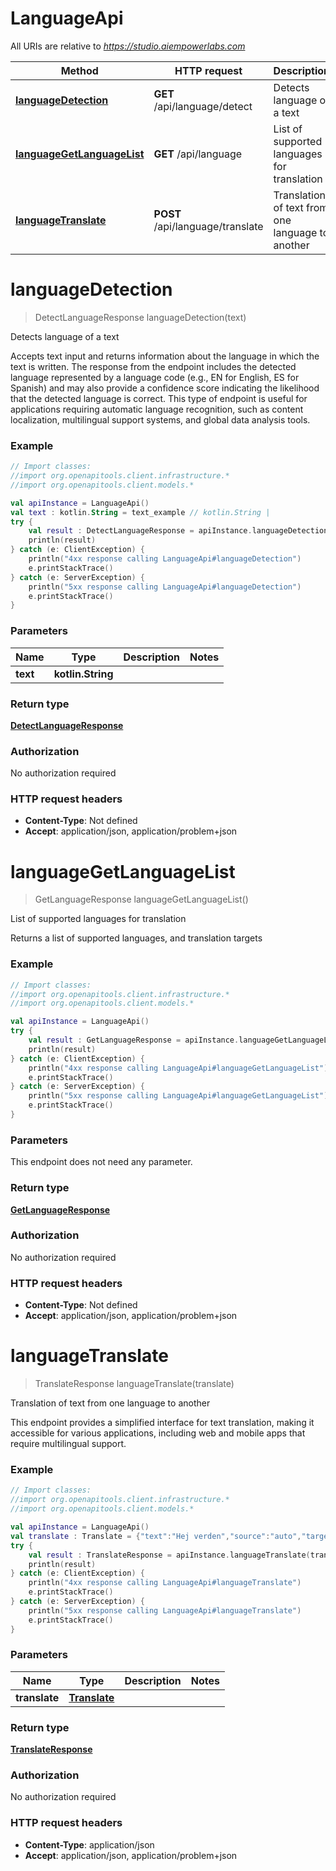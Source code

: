 # LanguageApi

All URIs are relative to *https://studio.aiempowerlabs.com*

| Method | HTTP request | Description |
| ------------- | ------------- | ------------- |
| [**languageDetection**](LanguageApi.md#languageDetection) | **GET** /api/language/detect | Detects language of a text |
| [**languageGetLanguageList**](LanguageApi.md#languageGetLanguageList) | **GET** /api/language | List of supported languages for translation |
| [**languageTranslate**](LanguageApi.md#languageTranslate) | **POST** /api/language/translate | Translation of text from one language to another |


<a id="languageDetection"></a>
# **languageDetection**
> DetectLanguageResponse languageDetection(text)

Detects language of a text

Accepts text input and returns information about the language in which the text is written.  The response from the endpoint includes the detected language represented by a language code (e.g., EN for English, ES for Spanish) and may also provide a confidence score indicating the likelihood that the detected language is correct. This type of endpoint is useful for applications requiring automatic language recognition, such as content localization, multilingual support systems, and global data analysis tools.

### Example
```kotlin
// Import classes:
//import org.openapitools.client.infrastructure.*
//import org.openapitools.client.models.*

val apiInstance = LanguageApi()
val text : kotlin.String = text_example // kotlin.String | 
try {
    val result : DetectLanguageResponse = apiInstance.languageDetection(text)
    println(result)
} catch (e: ClientException) {
    println("4xx response calling LanguageApi#languageDetection")
    e.printStackTrace()
} catch (e: ServerException) {
    println("5xx response calling LanguageApi#languageDetection")
    e.printStackTrace()
}
```

### Parameters
| Name | Type | Description  | Notes |
| ------------- | ------------- | ------------- | ------------- |
| **text** | **kotlin.String**|  | |

### Return type

[**DetectLanguageResponse**](DetectLanguageResponse.md)

### Authorization

No authorization required

### HTTP request headers

 - **Content-Type**: Not defined
 - **Accept**: application/json, application/problem+json

<a id="languageGetLanguageList"></a>
# **languageGetLanguageList**
> GetLanguageResponse languageGetLanguageList()

List of supported languages for translation

Returns a list of supported languages, and translation targets

### Example
```kotlin
// Import classes:
//import org.openapitools.client.infrastructure.*
//import org.openapitools.client.models.*

val apiInstance = LanguageApi()
try {
    val result : GetLanguageResponse = apiInstance.languageGetLanguageList()
    println(result)
} catch (e: ClientException) {
    println("4xx response calling LanguageApi#languageGetLanguageList")
    e.printStackTrace()
} catch (e: ServerException) {
    println("5xx response calling LanguageApi#languageGetLanguageList")
    e.printStackTrace()
}
```

### Parameters
This endpoint does not need any parameter.

### Return type

[**GetLanguageResponse**](GetLanguageResponse.md)

### Authorization

No authorization required

### HTTP request headers

 - **Content-Type**: Not defined
 - **Accept**: application/json, application/problem+json

<a id="languageTranslate"></a>
# **languageTranslate**
> TranslateResponse languageTranslate(translate)

Translation of text from one language to another

This endpoint provides a simplified interface for text translation, making it accessible for various applications, including web and mobile apps that require multilingual support.

### Example
```kotlin
// Import classes:
//import org.openapitools.client.infrastructure.*
//import org.openapitools.client.models.*

val apiInstance = LanguageApi()
val translate : Translate = {"text":"Hej verden","source":"auto","target":"en"} // Translate | 
try {
    val result : TranslateResponse = apiInstance.languageTranslate(translate)
    println(result)
} catch (e: ClientException) {
    println("4xx response calling LanguageApi#languageTranslate")
    e.printStackTrace()
} catch (e: ServerException) {
    println("5xx response calling LanguageApi#languageTranslate")
    e.printStackTrace()
}
```

### Parameters
| Name | Type | Description  | Notes |
| ------------- | ------------- | ------------- | ------------- |
| **translate** | [**Translate**](Translate.md)|  | |

### Return type

[**TranslateResponse**](TranslateResponse.md)

### Authorization

No authorization required

### HTTP request headers

 - **Content-Type**: application/json
 - **Accept**: application/json, application/problem+json


